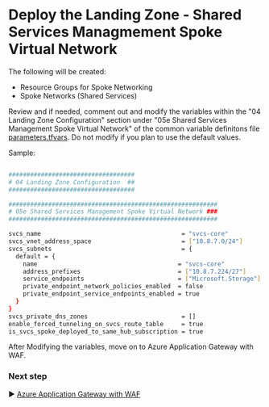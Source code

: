 # Deploy the Landing Zone - Shared Services Managmement Spoke Virtual Network

The following will be created:

* Resource Groups for Spoke Networking
* Spoke Networks (Shared Services)

Review and if needed, comment out and modify the variables within the "04 Landing Zone Configuration" section under "05e Shared Services Management Spoke Virtual Network" of the common variable definitons file [parameters.tfvars](./tfvars/parameters.tfvars). Do not modify if you plan to use the default values.

Sample:

```bash

###################################
# 04 Landing Zone Configuration  ##
###################################

##########################################################
# 05e Shared Services Management Spoke Virtual Network ###
##########################################################

svcs_name                                       = "svcs-core"
svcs_vnet_address_space                         = ["10.8.7.0/24"]
svcs_subnets                                    = {
  default = {
    name                                       = "svcs-core"
    address_prefixes                           = ["10.8.7.224/27"]
    service_endpoints                          = ["Microsoft.Storage"]
    private_endpoint_network_policies_enabled  = false
    private_endpoint_service_endpoints_enabled = true
  }
}
svcs_private_dns_zones                          = []
enable_forced_tunneling_on_svcs_route_table     = true
is_svcs_spoke_deployed_to_same_hub_subscription = true

```

After Modifying the variables, move on to Azure Application Gateway with WAF.

### Next step

:arrow_forward: [Azure Application Gateway with WAF](./05f-Landing-Zone-AppGateway.md)